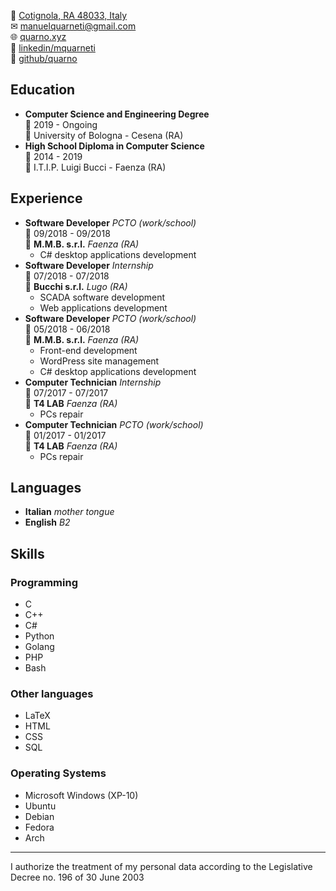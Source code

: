 📍 [Cotignola, RA 48033, Italy](https://www.openstreetmap.org/relation/43112)\
✉ [manuelquarneti@gmail.com](mailto:manuelquarneti@gmail.com)\
🌐 [quarno.xyz](https://quarno.xyz)\
🔗 [linkedin/mquarneti](https://linkedin.com/in/mquarneti)\
🔗 [github/quarno](https://github.com/quarno)

## Education

- **Computer Science and Engineering Degree**\
📆 2019 - Ongoing\
📍 University of Bologna - Cesena (RA)
- **High School Diploma in Computer Science**\
📆 2014 - 2019\
📍 I.T.I.P. Luigi Bucci - Faenza (RA)

## Experience

- **Software Developer** _PCTO (work/school)_\
📆 09/2018 - 09/2018\
📍 **M.M.B. s.r.l.** _Faenza (RA)_
  - C# desktop applications development
- **Software Developer** _Internship_\
📆 07/2018 - 07/2018\
📍 **Bucchi s.r.l.** _Lugo (RA)_
  - SCADA software development
  - Web applications development
- **Software Developer** _PCTO (work/school)_\
📆 05/2018 - 06/2018\
📍 **M.M.B. s.r.l.** _Faenza (RA)_
  - Front-end development
  - WordPress site management
  - C# desktop applications development
- **Computer Technician** _Internship_\
📆 07/2017 - 07/2017\
📍 **T4 LAB** _Faenza (RA)_
  - PCs repair
- **Computer Technician** _PCTO (work/school)_\
📆 01/2017 - 01/2017\
📍 **T4 LAB** _Faenza (RA)_
  - PCs repair

## Languages

- **Italian** _mother tongue_
- **English** _B2_

## Skills

### Programming

- C
- C++
- C#
- Python
- Golang
- PHP
- Bash

### Other languages

- LaTeX
- HTML
- CSS
- SQL

### Operating Systems

- Microsoft Windows (XP-10)
- Ubuntu
- Debian
- Fedora
- Arch

---

I authorize the treatment of my personal data according to the Legislative Decree no. 196 of 30 June 2003
